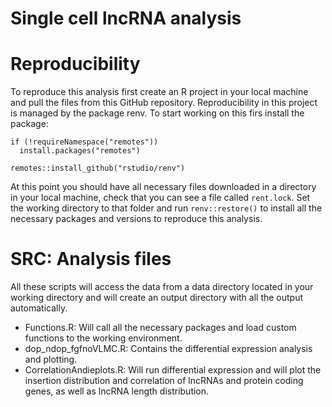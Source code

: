 # Single cell lncRNA analysis
# Reproducibility
To reproduce this analysis first create an R project in your local machine and pull the files from this GitHub repository. Reproducibility in this project is managed by the package renv. To start working on this firs install the package:
```
if (!requireNamespace("remotes"))
  install.packages("remotes")

remotes::install_github("rstudio/renv")
```
At this point you should have all necessary files downloaded in a directory in your local machine, check that you can see a file called `rent.lock`. Set the working directory to that folder and run `renv::restore()` to install all the necessary packages and versions to reproduce this analysis.

# SRC: Analysis  files
All these scripts will access the data from a data directory located in your working directory and will create an output directory with all the output automatically.

- Functions.R: Will call all the necessary packages and load custom functions to the working environment.
- dop_ndop_fgfnoVLMC.R: Contains the differential expression analysis and plotting.
- CorrelationAndieplots.R: Will run differential expression and will plot the insertion distribution and correlation of lncRNAs and protein coding genes, as well as lncRNA length distribution.